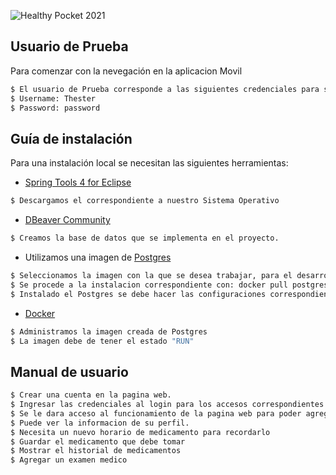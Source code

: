 ![Healthy Pocket 2021](https://user-images.githubusercontent.com/54713857/178040318-4bec53ba-d35d-4d10-b0c1-c7906ba4dab8.png)



## Usuario de Prueba

Para comenzar con la nevegación en la aplicacion Movil


```sh
$ El usuario de Prueba corresponde a las siguientes credenciales para su acceso.
$ Username: Thester
$ Password: password
```

## Guía de instalación

Para una instalación local se necesitan las siguientes herramientas:

- [Spring Tools 4 for Eclipse](https://spring.io/tools)

```sh
$ Descargamos el correspondiente a nuestro Sistema Operativo
```

- [DBeaver Community](https://dbeaver.io/)

```sh
$ Creamos la base de datos que se implementa en el proyecto.
```

- Utilizamos una imagen de [Postgres](https://hub.docker.com/)

```sh
$ Seleccionamos la imagen con la que se desea trabajar, para el desarrollo de este proyecto se utilizo la de Postgres
$ Se procede a la instalacion correspondiente con: docker pull postgres
$ Instalado el Postgres se debe hacer las configuraciones correspondientes con el comando: docker run --name some-postgres -e POSTGRES_PASSWORD=mysecretpassword -d postgres
```

- [Docker](https://www.docker.com/products/docker-desktop/)

```sh
$ Administramos la imagen creada de Postgres
$ La imagen debe de tener el estado "RUN"
```

## Manual de usuario

```sh
$ Crear una cuenta en la pagina web.
$ Ingresar las credenciales al login para los accesos correspondientes.
$ Se le dara acceso al funcionamiento de la pagina web para poder agregar y editar información.
$ Puede ver la informacion de su perfil.
$ Necesita un nuevo horario de medicamento para recordarlo
$ Guardar el medicamento que debe tomar
$ Mostrar el historial de medicamentos
$ Agregar un examen medico
```

